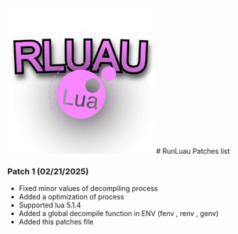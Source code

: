 <img src="/imgs/runluau_small.png" alt="RunLuau" style="width: 300px;">
# RunLuau Patches list

### Patch 1 (02/21/2025)
- Fixed minor values of decompiling process
- Added a optimization of process
- Supported lua 5.1.4
- Added a global decompile function in ENV (fenv , renv , genv)
- Added this patches file